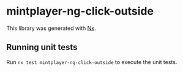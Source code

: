 # mintplayer-ng-click-outside

This library was generated with [Nx](https://nx.dev).

## Running unit tests

Run `nx test mintplayer-ng-click-outside` to execute the unit tests.
